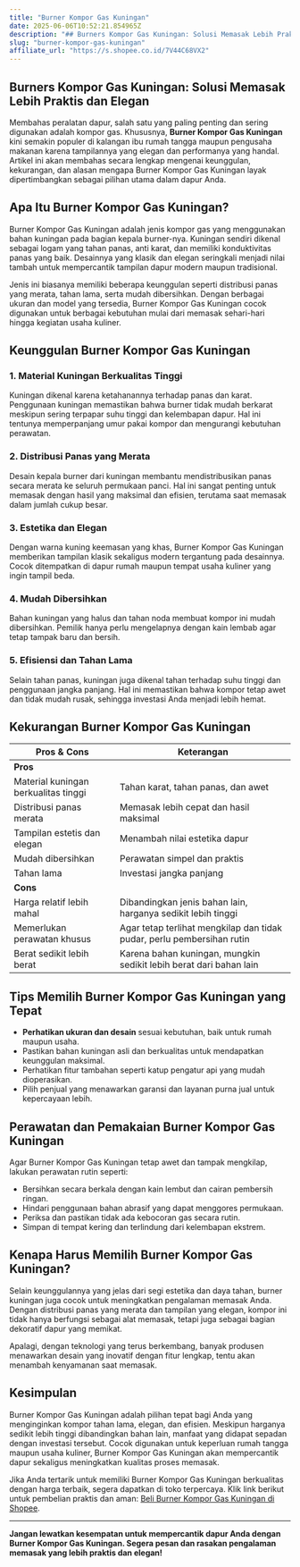 ```yaml
---
title: "Burner Kompor Gas Kuningan"
date: 2025-06-06T10:52:21.854965Z
description: "## Burners Kompor Gas Kuningan: Solusi Memasak Lebih Praktis dan Elegan..."
slug: "burner-kompor-gas-kuningan"
affiliate_url: "https://s.shopee.co.id/7V44C68VX2"
---
```

## Burners Kompor Gas Kuningan: Solusi Memasak Lebih Praktis dan Elegan

Membahas peralatan dapur, salah satu yang paling penting dan sering digunakan adalah kompor gas. Khususnya, **Burner Kompor Gas Kuningan** kini semakin populer di kalangan ibu rumah tangga maupun pengusaha makanan karena tampilannya yang elegan dan performanya yang handal. Artikel ini akan membahas secara lengkap mengenai keunggulan, kekurangan, dan alasan mengapa Burner Kompor Gas Kuningan layak dipertimbangkan sebagai pilihan utama dalam dapur Anda.

## Apa Itu Burner Kompor Gas Kuningan?

Burner Kompor Gas Kuningan adalah jenis kompor gas yang menggunakan bahan kuningan pada bagian kepala burner-nya. Kuningan sendiri dikenal sebagai logam yang tahan panas, anti karat, dan memiliki konduktivitas panas yang baik. Desainnya yang klasik dan elegan seringkali menjadi nilai tambah untuk mempercantik tampilan dapur modern maupun tradisional.

Jenis ini biasanya memiliki beberapa keunggulan seperti distribusi panas yang merata, tahan lama, serta mudah dibersihkan. Dengan berbagai ukuran dan model yang tersedia, Burner Kompor Gas Kuningan cocok digunakan untuk berbagai kebutuhan mulai dari memasak sehari-hari hingga kegiatan usaha kuliner.

## Keunggulan Burner Kompor Gas Kuningan

### 1. Material Kuningan Berkualitas Tinggi
Kuningan dikenal karena ketahanannya terhadap panas dan karat. Penggunaan kuningan memastikan bahwa burner tidak mudah berkarat meskipun sering terpapar suhu tinggi dan kelembapan dapur. Hal ini tentunya memperpanjang umur pakai kompor dan mengurangi kebutuhan perawatan.

### 2. Distribusi Panas yang Merata
Desain kepala burner dari kuningan membantu mendistribusikan panas secara merata ke seluruh permukaan panci. Hal ini sangat penting untuk memasak dengan hasil yang maksimal dan efisien, terutama saat memasak dalam jumlah cukup besar.

### 3. Estetika dan Elegan
Dengan warna kuning keemasan yang khas, Burner Kompor Gas Kuningan memberikan tampilan klasik sekaligus modern tergantung pada desainnya. Cocok ditempatkan di dapur rumah maupun tempat usaha kuliner yang ingin tampil beda.

### 4. Mudah Dibersihkan
Bahan kuningan yang halus dan tahan noda membuat kompor ini mudah dibersihkan. Pemilik hanya perlu mengelapnya dengan kain lembab agar tetap tampak baru dan bersih.

### 5. Efisiensi dan Tahan Lama
Selain tahan panas, kuningan juga dikenal tahan terhadap suhu tinggi dan penggunaan jangka panjang. Hal ini memastikan bahwa kompor tetap awet dan tidak mudah rusak, sehingga investasi Anda menjadi lebih hemat.

## Kekurangan Burner Kompor Gas Kuningan

| **Pros & Cons**                         | **Keterangan**                                                             |
|----------------------------------------|---------------------------------------------------------------------------|
| **Pros**                              |                                                                           |
| Material kuningan berkualitas tinggi | Tahan karat, tahan panas, dan awet                                               |
| Distribusi panas merata               | Memasak lebih cepat dan hasil maksimal                                                  |
| Tampilan estetis dan elegan           | Menambah nilai estetika dapur                                               |
| Mudah dibersihkan                     | Perawatan simpel dan praktis                                               |
| Tahan lama                            | Investasi jangka panjang                                                  |
| **Cons**                              |                                                                           |
| Harga relatif lebih mahal           | Dibandingkan jenis bahan lain, harganya sedikit lebih tinggi                      |
| Memerlukan perawatan khusus          | Agar tetap terlihat mengkilap dan tidak pudar, perlu pembersihan rutin             |
| Berat sedikit lebih berat            | Karena bahan kuningan, mungkin sedikit lebih berat dari bahan lain             |

## Tips Memilih Burner Kompor Gas Kuningan yang Tepat

- **Perhatikan ukuran dan desain** sesuai kebutuhan, baik untuk rumah maupun usaha.
- Pastikan bahan kuningan asli dan berkualitas untuk mendapatkan keunggulan maksimal.
- Perhatikan fitur tambahan seperti katup pengatur api yang mudah dioperasikan.
- Pilih penjual yang menawarkan garansi dan layanan purna jual untuk kepercayaan lebih.

## Perawatan dan Pemakaian Burner Kompor Gas Kuningan

Agar Burner Kompor Gas Kuningan tetap awet dan tampak mengkilap, lakukan perawatan rutin seperti:

- Bersihkan secara berkala dengan kain lembut dan cairan pembersih ringan.
- Hindari penggunaan bahan abrasif yang dapat menggores permukaan.
- Periksa dan pastikan tidak ada kebocoran gas secara rutin.
- Simpan di tempat kering dan terlindung dari kelembapan ekstrem.

## Kenapa Harus Memilih Burner Kompor Gas Kuningan?

Selain keunggulannya yang jelas dari segi estetika dan daya tahan, burner kuningan juga cocok untuk meningkatkan pengalaman memasak Anda. Dengan distribusi panas yang merata dan tampilan yang elegan, kompor ini tidak hanya berfungsi sebagai alat memasak, tetapi juga sebagai bagian dekoratif dapur yang memikat.

Apalagi, dengan teknologi yang terus berkembang, banyak produsen menawarkan desain yang inovatif dengan fitur lengkap, tentu akan menambah kenyamanan saat memasak.

## Kesimpulan

Burner Kompor Gas Kuningan adalah pilihan tepat bagi Anda yang menginginkan kompor tahan lama, elegan, dan efisien. Meskipun harganya sedikit lebih tinggi dibandingkan bahan lain, manfaat yang didapat sepadan dengan investasi tersebut. Cocok digunakan untuk keperluan rumah tangga maupun usaha kuliner, Burner Kompor Gas Kuningan akan mempercantik dapur sekaligus meningkatkan kualitas proses memasak.

Jika Anda tertarik untuk memiliki Burner Kompor Gas Kuningan berkualitas dengan harga terbaik, segera dapatkan di toko terpercaya. Klik link berikut untuk pembelian praktis dan aman: [Beli Burner Kompor Gas Kuningan di Shopee](https://s.shopee.co.id/7V44C68VX2).

---

**Jangan lewatkan kesempatan untuk mempercantik dapur Anda dengan Burner Kompor Gas Kuningan. Segera pesan dan rasakan pengalaman memasak yang lebih praktis dan elegan!**